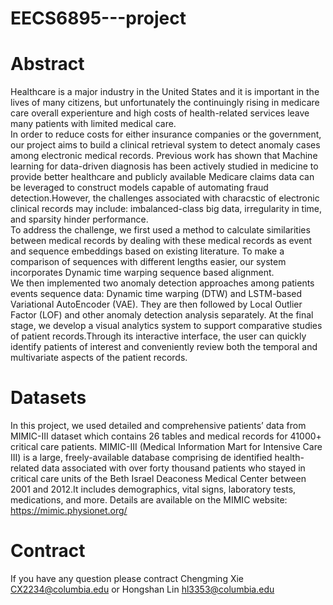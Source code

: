 # EECS6895---project


# Abstract
   Healthcare is a major industry in the United States and it is important in the lives of many citizens, but unfortunately the continuingly rising in medicare care overall experienture and high costs of health-related services leave many patients with limited medical care.  
     In order to reduce costs for either insurance companies or the government, our project aims to build a clinical retrieval system to detect anomaly cases among electronic medical records. Previous work has shown that Machine learning for data-driven diagnosis has been actively studied in medicine to provide better healthcare and publicly available Medicare claims data can be leveraged to construct models capable of automating fraud detection.However, the challenges associated with characstic of electronic clinical records may include: imbalanced-class big data, irregularity in time, and sparsity hinder performance.  
     To address the challenge, we first used a method to calculate similarities between medical records by dealing with these medical records as event and sequence embeddings based on existing literature. To make a comparison of sequences with different lengths easier, our system incorporates Dynamic time warping sequence based alignment.  
     We then implemented two anomaly detection approaches among patients events sequence data: Dynamic time warping (DTW) and LSTM-based Variational AutoEncoder (VAE). They are then followed by Local Outlier Factor (LOF) and other anomaly detection analysis separately. At the final stage, we develop a visual analytics system to support comparative studies of patient records.Through its interactive interface, the user can quickly identify patients of interest and conveniently review both the temporal and multivariate aspects of the patient records. 
  
# Datasets
  In this project, we used detailed and comprehensive patients’ data from MIMIC-III dataset which contains 26 tables and medical records for 41000+ critical care patients. MIMIC-III (Medical Information Mart for Intensive Care III) is a large, freely-available database comprising de identified health-related data associated with over forty thousand patients who stayed in critical care units of the Beth Israel Deaconess Medical Center between 2001 and 2012.It includes demographics, vital signs, laboratory tests, medications, and more. Details are available on the MIMIC website: https://mimic.physionet.org/

# Contract
If you have any question please contract Chengming Xie CX2234@columbia.edu or Hongshan Lin hl3353@columbia.edu
